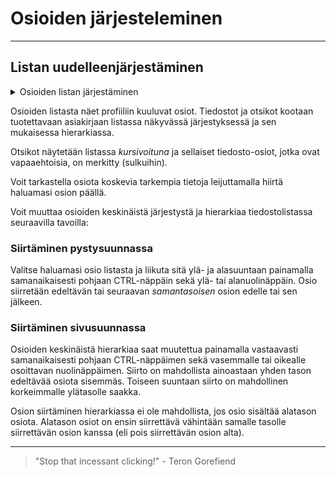 # Osioiden järjesteleminen

---

## Listan uudelleenjärjestäminen

<details>
<summary>Osioiden listan järjestäminen</summary>
<div class="accordioncontent">

![Osioiden listan järjestäminen](../../images/compose_sections_rearrange.gif)

</div>
</details>

Osioiden listasta näet profiiliin kuuluvat osiot. Tiedostot ja otsikot kootaan tuotettavaan asiakirjaan listassa näkyvässä järjestyksessä ja sen mukaisessa hierarkiassa.

Otsikot näytetään listassa _kursivoituna_ ja sellaiset tiedosto-osiot, jotka ovat vapaaehtoisia, on merkitty (sulkuihin).

Voit tarkastella osiota koskevia tarkempia tietoja leijuttamalla hiirtä haluamasi osion päällä.

Voit muuttaa osioiden keskinäistä järjestystä ja hierarkiaa tiedostolistassa seuraavilla tavoilla:

### Siirtäminen pystysuunnassa

Valitse haluamasi osio listasta ja liikuta sitä ylä- ja alasuuntaan painamalla samanaikaisesti pohjaan CTRL-näppäin sekä ylä- tai alanuolinäppäin. Osio siirretään edeltävän tai seuraavan _samantasoisen_ osion edelle tai sen jälkeen.

### Siirtäminen sivusuunnassa

Osioiden keskinäistä hierarkiaa saat muutettua painamalla vastaavasti samanaikaisesti pohjaan CTRL-näppäimen sekä vasemmalle tai oikealle osoittavan nuolinäppäimen. Siirto on mahdollista ainoastaan yhden tason edeltävää osiota sisemmäs. Toiseen suuntaan siirto on mahdollinen korkeimmalle ylätasolle saakka.

Osion siirtäminen hierarkiassa ei ole mahdollista, jos osio sisältää alatason osiota. Alatason osiot on ensin siirrettävä vähintään samalle tasolle siirrettävän osion kanssa (eli pois siirrettävän osion alta).

---

> "Stop that incessant clicking!" - Teron Gorefiend
